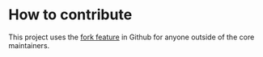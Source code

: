 # How to contribute

This project uses the [fork feature](https://docs.github.com/en/get-started/quickstart/fork-a-repo) in Github for anyone outside of the core maintainers.
